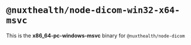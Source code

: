 # `@nuxthealth/node-dicom-win32-x64-msvc`

This is the **x86_64-pc-windows-msvc** binary for `@nuxthealth/node-dicom`
